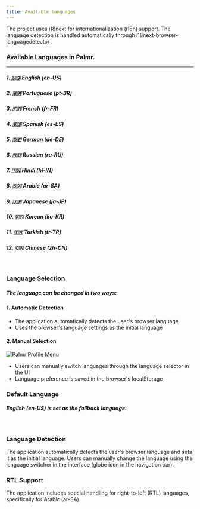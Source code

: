 ```yaml
---
title: Available languages
---
```


The project uses i18next for internationalization (i18n) support. The language detection is handled automatically through i18next-browser-languagedetector .

### Available Languages in Palmr.
----

##### 1. 🇺🇸 English (en-US)
##### 2. 🇧🇷 Portuguese (pt-BR)
##### 3. 🇫🇷 French (fr-FR)
##### 4. 🇪🇸 Spanish (es-ES)
##### 5. 🇩🇪 German (de-DE)
##### 6. 🇷🇺 Russian (ru-RU)
##### 7. 🇮🇳 Hindi (hi-IN)
##### 8. 🇸🇦 Arabic (ar-SA)
##### 9. 🇯🇵 Japanese (ja-JP)
##### 10. 🇰🇷 Korean (ko-KR)
##### 11. 🇹🇷 Turkish (tr-TR)
##### 12. 🇨🇳 Chinese (zh-CN)

</br>

### Language Selection
##### The language can be changed in two ways:

#### 1. Automatic Detection
   
   - The application automatically detects the user's browser language
   - Uses the browser's language settings as the initial language

#### 2. Manual Selection

![Palmr Profile Menu](/assets/v1/main/language/language-selector.png)
   
   - Users can manually switch languages through the language selector in the UI
   - Language preference is saved in the browser's localStorage

### Default Language
##### English (en-US) is set as the fallback language.
</br>

### Language Detection
The application automatically detects the user's browser language and sets it as the initial language. Users can manually change the language using the language switcher in the interface (globe icon in the navigation bar).

### RTL Support
The application includes special handling for right-to-left (RTL) languages, specifically for Arabic (ar-SA).